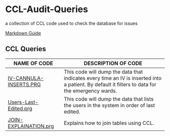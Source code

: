 # CCL-Audit-Queries
a collection of CCL code used to check the database for issues

[Markdown Guide](https://guides.github.com/features/mastering-markdown/)

## CCL Queries

NAME OF CODE | DESCRIPTION OF CODE
-------------|--------------------
[IV-CANNULA-INSERTS.PRG](https://github.com/Wason1/CCL-Queries/blob/main/IV-CANNULA-INSERTS/IV-CANNULA-INSERTS.PRG)|This code will dump the data that indicates every time an IV is inserted into a patient. By default it filters to data for the emergency wards.
[Users-Last-Edited.prg](https://github.com/Wason1/CCL-Queries/blob/main/SYSTEM-USERS/Users-Last-Edited.prg)|This code will dump the data that lists the users in the system in order of last edited.
[JOIN-EXPLAINATION.prg](https://github.com/Wason1/CCL-Queries/blob/main/EDUCATION/JOIN-EXPLAINATION.prg)|Explains how to join tables using CCL.